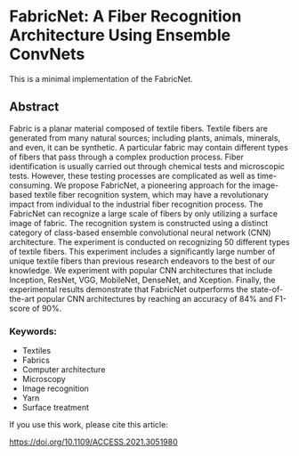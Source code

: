 # FabricNet: A Fiber Recognition Architecture Using Ensemble ConvNets

This is a minimal implementation of the FabricNet.

## Abstract

Fabric is a planar material composed of textile fibers. Textile fibers are generated from many natural sources; including plants, animals, minerals, and even, it can be synthetic. A particular fabric may contain different types of fibers that pass through a complex production process. Fiber identification is usually carried out through chemical tests and microscopic tests. However, these testing processes are complicated as well as time-consuming. We propose FabricNet, a pioneering approach for the image-based textile fiber recognition system, which may have a revolutionary impact from individual to the industrial fiber recognition process. The FabricNet can recognize a large scale of fibers by only utilizing a surface image of fabric. The recognition system is constructed using a distinct category of class-based ensemble convolutional neural network (CNN) architecture. The experiment is conducted on recognizing 50 different types of textile fibers. This experiment includes a significantly large number of unique textile fibers than previous research endeavors to the best of our knowledge. We experiment with popular CNN architectures that include Inception, ResNet, VGG, MobileNet, DenseNet, and Xception. Finally, the experimental results demonstrate that FabricNet outperforms the state-of-the-art popular CNN architectures by reaching an accuracy of 84% and F1-score of 90%.


### Keywords:

* Textiles
* Fabrics
* Computer architecture
* Microscopy
* Image recognition
* Yarn
* Surface treatment


If you use this work, please cite this article:

https://doi.org/10.1109/ACCESS.2021.3051980
